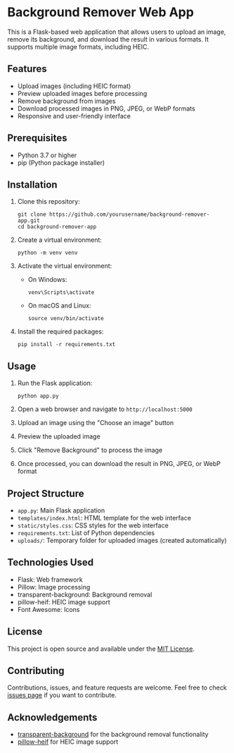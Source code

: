 # Background Remover Web App

This is a Flask-based web application that allows users to upload an image, remove its background, and download the result in various formats. It supports multiple image formats, including HEIC.

## Features

- Upload images (including HEIC format)
- Preview uploaded images before processing
- Remove background from images
- Download processed images in PNG, JPEG, or WebP formats
- Responsive and user-friendly interface

## Prerequisites

- Python 3.7 or higher
- pip (Python package installer)

## Installation

1. Clone this repository:
   ```
   git clone https://github.com/yourusername/background-remover-app.git
   cd background-remover-app
   ```

2. Create a virtual environment:
   ```
   python -m venv venv
   ```

3. Activate the virtual environment:
   - On Windows:
     ```
     venv\Scripts\activate
     ```
   - On macOS and Linux:
     ```
     source venv/bin/activate
     ```

4. Install the required packages:
   ```
   pip install -r requirements.txt
   ```

## Usage

1. Run the Flask application:
   ```
   python app.py
   ```

2. Open a web browser and navigate to `http://localhost:5000`

3. Upload an image using the "Choose an image" button

4. Preview the uploaded image

5. Click "Remove Background" to process the image

6. Once processed, you can download the result in PNG, JPEG, or WebP format

## Project Structure

- `app.py`: Main Flask application
- `templates/index.html`: HTML template for the web interface
- `static/styles.css`: CSS styles for the web interface
- `requirements.txt`: List of Python dependencies
- `uploads/`: Temporary folder for uploaded images (created automatically)

## Technologies Used

- Flask: Web framework
- Pillow: Image processing
- transparent-background: Background removal
- pillow-heif: HEIC image support
- Font Awesome: Icons

## License

This project is open source and available under the [MIT License](LICENSE).

## Contributing

Contributions, issues, and feature requests are welcome. Feel free to check [issues page](https://github.com/yourusername/background-remover-app/issues) if you want to contribute.

## Acknowledgements

- [transparent-background](https://github.com/plemeri/transparent-background) for the background removal functionality
- [pillow-heif](https://github.com/bigcat88/pillow_heif) for HEIC image support